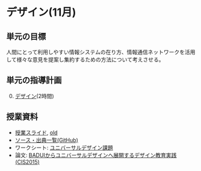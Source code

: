 # デザイン(11月)
## 単元の目標
人間にとって利用しやすい情報システムの在り方、情報通信ネットワークを活用して様々な意見を提案し集約するための方法について考えさせる。

## 単元の指導計画
0. [デザイン](design.md)(2時間)

## 授業資料
- [授業スライド](http://saireya.github.io/slide-design/slide-ui.tex.xml), [old](http://www.slideshare.net/saireya/what-is-design-44244816)
- [ソース・出典一覧(GitHub)](https://github.com/saireya/slide-design)
- ワークシート: [ユニバーサルデザイン課題](https://www.dropbox.com/s/2izutvsp0pp5m79/%E3%83%87%E3%82%B6%E3%82%A4%E3%83%B3%E8%AA%B2%E9%A1%8C.docx?dl=0)
- 論文: [BADUIからユニバーサルデザインへ展開するデザイン教育実践(CIS2015)](http://saireya.hateblo.jp/entry/work/design-cis2015)
